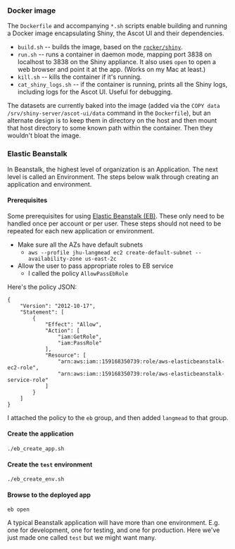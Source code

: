 ### Docker image

The `Dockerfile` and accompanying `*.sh` scripts enable building and running a Docker image encapsulating Shiny, the Ascot UI and their dependencies.

* `build.sh` -- builds the image, based on the [`rocker/shiny`](https://hub.docker.com/r/rocker/shiny/).
* `run.sh` -- runs a container in daemon mode, mapping port 3838 on localhost to 3838 on the Shiny appliance.  It also uses `open` to open a web browser and point it at the app.  (Works on my Mac at least.)
* `kill.sh` -- kills the container if it's running.
* `cat_shiny_logs.sh` -- if the container is running, prints all the Shiny logs, including logs for the Ascot UI.  Useful for debugging.

The datasets are currently baked into the image (added via the `COPY data /srv/shiny-server/ascot-ui/data` command in the `Dockerfile`), but an alternate design is to keep them in directory on the host and then mount that host directory to some known path within the container.   Then they wouldn't bloat the image.

### Elastic Beanstalk

In Beanstalk, the highest level of organization is an Application.
The next level is called an Environment.
The steps below walk through creating an application and environment.

#### Prerequisites

Some prerequisites for using [Elastic Beanstalk (EB)](https://aws.amazon.com/elasticbeanstalk/).  These only need to be handled once per account or per user.  These steps should not need to be repeated for each new application or environment.

* Make sure all the AZs have default subnets
    * `aws --profile jhu-langmead ec2 create-default-subnet --availability-zone us-east-2c`
* Allow the user to pass appropriate roles to EB service
    * I called the policy `AllowPassEbRole`

Here's the policy JSON:

```
{
    "Version": "2012-10-17",
    "Statement": [
        {
            "Effect": "Allow",
            "Action": [
                "iam:GetRole",
                "iam:PassRole"
            ],
            "Resource": [
                "arn:aws:iam::159168350739:role/aws-elasticbeanstalk-ec2-role",
                "arn:aws:iam::159168350739:role/aws-elasticbeanstalk-service-role"
            ]
        }
    ]
}
```

I attached the policy to the `eb` group, and then added `langmead` to that group.

#### Create the application

```
./eb_create_app.sh
```

#### Create the `test` environment

```
./eb_create_env.sh
```

#### Browse to the deployed app

```
eb open
```

A typical Beanstalk application will have more than one environment.  E.g. one for development, one for testing, and one for production.  Here we've just made one called `test` but we might want many.

